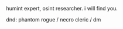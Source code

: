 humint expert, osint researcher. i will find you.

dnd: phantom rogue / necro cleric / dm

<!---
omororri/omororri is a ✨ special ✨ repository because its `README.md` (this file) appears on your GitHub profile.
You can click the Preview link to take a look at your changes.
--->
